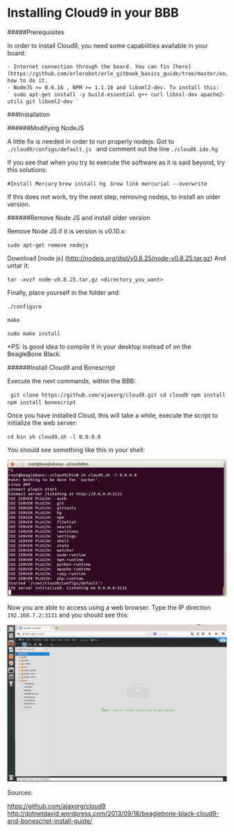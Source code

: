 # Installing Cloud9 in your BBB


#####Prerequisites

In order to install Cloud9, you need some capabilities available in your board:

	- Internet connection through the board. You can fin [here] (https://github.com/erlerobot/erle_gitbook_basics_guide/tree/master/en/ip_forward) how to do it.
	- NodeJS >= 0.6.16 , NPM >= 1.1.16 and libxml2-dev. To install this: 
	` sudo apt-get install -y build-essential g++ curl libssl-dev apache2-utils git libxml2-dev `
	
###Installation

######Modifying NodeJS

A little fix is needed in order to run properly nodejs. Got to `./cloud9/configs/default.js ` and comment out the line
`./cloud9.ide.hg`

If you see that when you try to execute the software as it is said beyond, try this solutions:

`#Install Mercury`
`brew install hg `
`brew link mercurial --overwrite`

If this does not work, try the next step, removing nodejs, to install an older version.


######Remove Node JS and install older version

Remove Node JS if it is version is v0.10.x:

` sudo apt-get remove nodejs `

Download [node js] (http://nodejs.org/dist/v0.8.25/node-v0.8.25.tar.gz)
And untar it:

`tar -xvzf node-v0.8.25.tar.gz <directory_you_want> `

Finally, place yourself in the folder and:

`./configure`

`make`

`sudo make install `

*PS: Is good idea to compile it in your desktop instead of on the BeagleBone Black.

######Install Cloud9 and Bonescript

Execute the next commands, within the BBB:

`  git clone https://github.com/ajaxorg/cloud9.git
	cd cloud9
	npm install 
	npm install bonescript `
	
Once you have installed Cloud, this will take a while, execute the script to initialize the web server:

` cd bin
  sh cloud9.sh -l 0.0.0.0 `
		
You should see something like this in your shell:

![Cloud9a](../erleimg/CLoud9running.PNG)

Now you are able to access using a web browser. Type the IP direction ` 192.168.7.2:3131 ` and you should see this:

![Cloud9](../erleimg/Cloud9Browser.PNG)

Sources:

https://github.com/ajaxorg/cloud9
http://dotnetdavid.wordpress.com/2013/09/16/beaglebone-black-cloud9-and-bonescript-install-guide/